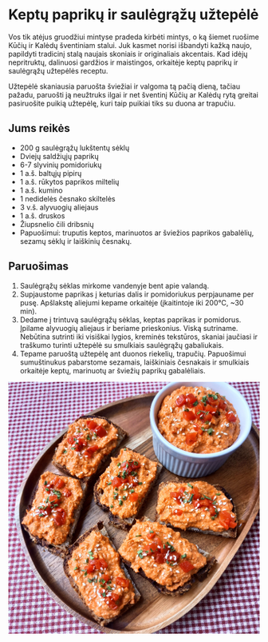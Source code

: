 # Keptų paprikų ir saulėgrąžų užtepėlė

Vos tik atėjus gruodžiui mintyse pradeda kirbėti mintys, o ką šiemet ruošime Kūčių ir Kalėdų šventiniam stalui. Juk kasmet norisi išbandyti kažką naujo, papildyti tradicinį stalą naujais skoniais ir originaliais akcentais. Kad idėjų nepritruktų, dalinuosi gardžios ir maistingos, orkaitėje keptų paprikų ir saulėgrąžų užtepėlės receptu. 

Užtepėlė skaniausia paruošta šviežiai ir valgoma tą pačią dieną, tačiau pažadu, paruošti ją neužtruks ilgai ir net šventinį Kūčių ar Kalėdų rytą greitai pasiruošite puikią užtepėlę, kuri taip puikiai tiks su duona ar trapučiu.

## Jums reikės

* 200 g saulėgrąžų lukštentų sėklų
* Dviejų saldžiųjų paprikų
* 6-7 slyvinių pomidoriukų
* 1 a.š. baltųjų pipirų
* 1 a.š. rūkytos paprikos miltelių
* 1 a.š. kumino
* 1 nedidelės česnako skiltelės
* 3 v.š. alyvuogių aliejaus
* 1 a.š. druskos
* Žiupsnelio čili dribsnių
* Papuošimui: truputis keptos, marinuotos ar šviežios paprikos gabalėlių, sezamų sėklų ir laiškinių česnakų.

## Paruošimas

1. Saulėgrąžų sėklas mirkome vandenyje bent apie valandą. 
2. Supjaustome paprikas į keturias dalis ir pomidoriukus perpjauname per pusę. Apšlakstę aliejumi kepame orkaitėje (įkaitintoje iki 200°C, ~30 min).
3. Dedame į trintuvą saulėgrąžų sėklas, keptas paprikas ir pomidorus. Įpilame alyvuogių aliejaus ir beriame prieskonius. Viską sutriname. Nebūtina sutrinti iki visiškai lygios, kreminės tekstūros, skaniai jaučiasi ir traškumo turinti užtepėlė su smulkiais saulėgrąžų gabaliukais.
7. Tepame paruoštą užtepėlę ant duonos riekelių, trapučių. Papuošimui sumuštinukus pabarstome sezamais, laiškiniais česnakais ir smulkiais orkaitėje keptų, marinuotų ar šviežių paprikų gabalėliais.

![name](../../pav/papriku_uztepele.jpg)

